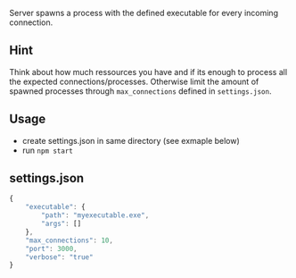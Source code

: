 Server spawns a process with the defined executable for every incoming connection.

## Hint
Think about how much ressources you have and if its enough to process all the expected connections/processes. Otherwise limit the amount of spawned processes through  `max_connections` defined in `settings.json`.

## Usage
* create settings.json in same directory (see exmaple below)
* run `npm start`

## settings.json
```js
{
	"executable": {
		"path": "myexecutable.exe",
		"args": []
	},
	"max_connections": 10,
	"port": 3000,
	"verbose": "true"
}
```
